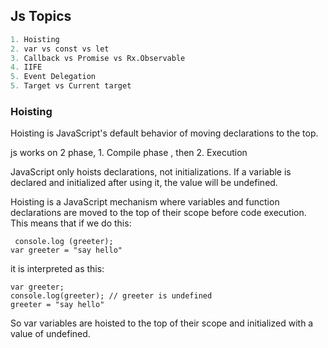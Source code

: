 ## Js Topics
```python
1. Hoisting
2. var vs const vs let
3. Callback vs Promise vs Rx.Observable
4. IIFE
5. Event Delegation
5. Target vs Current target

```

### Hoisting
Hoisting is JavaScript's default behavior of moving declarations to the top.

js works on 2 phase, 1. Compile phase  , then 2. Execution

JavaScript only hoists declarations, not initializations. If a variable is declared and initialized after using it, the value will be undefined.

Hoisting is a JavaScript mechanism where variables and function declarations are moved to the top of their scope before code execution. This means that if we do this:
```
 console.log (greeter);
var greeter = "say hello"
```
it is interpreted as this:
```
var greeter;
console.log(greeter); // greeter is undefined
greeter = "say hello"
```
So var variables are hoisted to the top of their scope and initialized with a value of undefined.